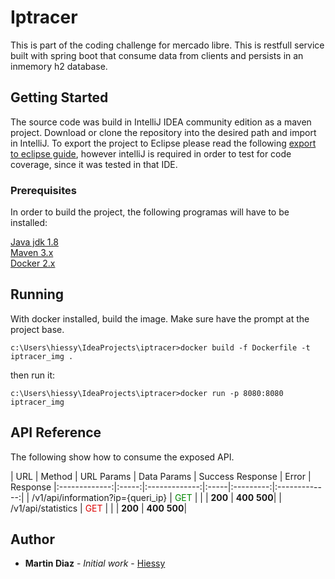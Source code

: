 # Iptracer

This is part of the coding challenge for mercado libre. This is restfull service built with spring boot that consume
data from clients and persists in an inmemory h2 database.

## Getting Started

The source code was build in IntelliJ IDEA community edition as a maven project. Download or clone the repository into the desired path and import in IntelliJ. To export the project to Eclipse please read the following [export to eclipse guide](https://www.jetbrains.com/help/idea/exporting-an-intellij-idea-project-to-eclipse.html), however intelliJ is required in order to test for code coverage, since it was tested in that IDE.

### Prerequisites

In order to build the project, the following programas will have to be installed:

[Java jdk 1.8](http://www.oracle.com/technetwork/java/javase/downloads/jdk8-downloads-2133151.html)<br>
[Maven 3.x](https://maven.apache.org/download.cgi)<br>
[Docker 2.x](https://www.docker.com/)<br>

## Running
With docker installed, build the image. Make sure have the prompt at the project base.
```
c:\Users\hiessy\IdeaProjects\iptracer>docker build -f Dockerfile -t iptracer_img .
```
then run it:
```
c:\Users\hiessy\IdeaProjects\iptracer>docker run -p 8080:8080 iptracer_img
```

## API Reference
The following show how to consume the exposed API.

| URL        | Method  | URL Params      | Data Params     | Success Response | Error | Response
|:-------------:|:-----:|:-------------:|:-----|:---------:|:-------------:|
| /v1/api/information?ip={queri_ip}  | <font color="#008800">GET</font> | | | **200** | **400** **500**|
| /v1/api/statistics | <font color="#DD0000">GET</font> | | | **200** | **400** **500**|

## Author
* **Martin Diaz** - *Initial work* - [Hiessy](https://github.com/Hiessy)